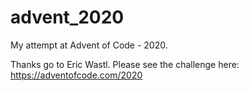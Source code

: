 # advent_2020

My attempt at Advent of Code - 2020.

Thanks go to Eric Wastl. Please see the challenge here:
https://adventofcode.com/2020
